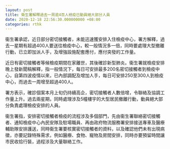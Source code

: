 ```yaml
---
layout: post
title: 衛生署解釋過去一周逾4百人檢疫已動員絕大部分人員
date: 2020-12-18 22:56:30.000000000 +08:00
categories: rthk
---
```


衞生署承認，近日部分密切接觸者，未能迅速獲安排入住檢疫中心，署方解釋，過去一星期有超過400人要送往檢疫中心，較一般情況多一倍，同時要處理大型撤離行動，已立即加派人手，及增強設施配套應付，應付突發的工作量。

近日有密切接觸者等候檢疫期間在家離世，其後確診新型肺炎。衞生署就檢疫安排晚上發新聞稿解釋，指一般情況下，每日可安排最多200名密切接觸者到檢疫中心，自第四波疫情以來，已內部調配及增加人手，每日可安排250至300人到檢疫中心，而過去一周增至超過400人。

署方表示，確診個案本月上旬仍持續高企，密切接觸者人數倍增，令聯絡及協調工作量上升。過去兩星期，同時處理涉及5幢樓宇的大型居民撤離行動，動員絕大部分負責處理檢疫安排的人員。

衞生署指，安排密切接觸者檢疫的流程涉及多個部門，先由衞生署聯絡密切接觸者、通知檢疫中心內民安隊及駐場職員、再由政府物流服務署安排接送專車及醫療輔助隊安排護送，同時衞生署要核實密切接觸者的資料，以及確認他們未有出現病徵，亦要記錄特殊需求，例如醫療、食物、寵物及房間安排，同時亦要預留時間讓市民收拾行裝，過程涉及大量聯絡工作。
